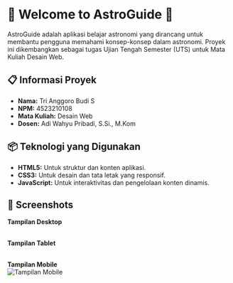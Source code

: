 # 🌌 Welcome to AstroGuide 🌌

AstroGuide adalah aplikasi belajar astronomi yang dirancang untuk membantu pengguna memahami konsep-konsep dalam astronomi. Proyek ini dikembangkan sebagai tugas Ujian Tengah Semester (UTS) untuk Mata Kuliah Desain Web.

## 📋 Informasi Proyek
- **Nama:** Tri Anggoro Budi S 
- **NPM:** 4523210108
- **Mata Kuliah:** Desain Web
- **Dosen:**  Adi Wahyu Pribadi, S.Si., M.Kom

## 📦 Teknologi yang Digunakan
- **HTML5:** Untuk struktur dan konten aplikasi.
- **CSS3:** Untuk desain dan tata letak yang responsif.
- **JavaScript:** Untuk interaktivitas dan pengelolaan konten dinamis.

## 📸 Screenshots
**Tampilan Desktop**  
<img src="https://github.com/user-attachments/assets/c986bbbe-7937-4188-ad08-40cd042d132c" alt="">
<img src="https://github.com/user-attachments/assets/60b88655-d827-445a-929f-6355adbd64a6" alt="">
<img src="https://github.com/user-attachments/assets/94c6386b-df56-4dd0-a803-0d368583b674" alt="">
<img src="https://github.com/user-attachments/assets/866b9491-53bd-4232-9e98-6cb152d43c05" alt="">
<img src="https://github.com/user-attachments/assets/d68b4b62-541a-4016-a055-9cd3a26e90c7" alt="">
<img src="https://github.com/user-attachments/assets/32aaedeb-6b3a-4313-99fa-9fad2c03130e" alt="">

**Tampilan Tablet**  
<img src="https://github.com/user-attachments/assets/05688076-5191-412b-b65f-72922f04ebe4" alt="">
<img src="https://github.com/user-attachments/assets/7ed6bc60-ed58-44a8-bf72-95978fbead05" alt="">
<img src="https://github.com/user-attachments/assets/43e66990-7140-4f90-93c2-c64b1988d03d" alt="">
<img src="https://github.com/user-attachments/assets/795bfdea-a7cd-4bdf-a413-3e883ecbdf39" alt="">
<img src="https://github.com/user-attachments/assets/cd9f5b9b-ec96-462b-931b-a771f1bd9087" alt="">
<img src="https://github.com/user-attachments/assets/9e0466cc-984d-4689-9455-974eb9c0440f" alt="">

**Tampilan Mobile**  
![Tampilan Mobile](link-to-mobile-screenshot)  
